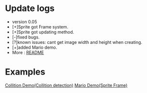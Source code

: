 <h1>Update logs</h1>

- version 0.05
- [+]Sprite got Frame system.
- [+]Sprite got updating method.
- [-]fixed bugs.
- [?]known issues: cant get image width and height when creating.
- [+]added Mario demo.
- More : <a href="README">README</a> 

<h1>Examples</h2>

<a href="/examples/Collition Demo.html">Collition Demo(Collition detection)</a> 
<a href="/examples/Mario Demo - By Simple Canvas 2D Engine.html">Mario Demo(Sprite Frame)</a> 